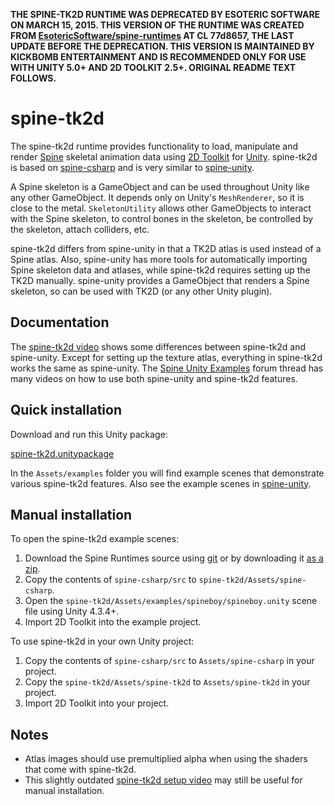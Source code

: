 **THE SPINE-TK2D RUNTIME WAS DEPRECATED BY ESOTERIC SOFTWARE ON MARCH 15, 2015. THIS VERSION OF THE RUNTIME WAS CREATED FROM [EsotericSoftware/spine-runtimes](https://github.com/EsotericSoftware/spine-runtimes) AT CL 77d8657, THE LAST UPDATE BEFORE THE DEPRECATION. THIS VERSION IS MAINTAINED BY KICKBOMB ENTERTAINMENT AND IS RECOMMENDED ONLY FOR USE WITH UNITY 5.0+ AND 2D TOOLKIT 2.5+. ORIGINAL README TEXT FOLLOWS.**

# spine-tk2d

The spine-tk2d runtime provides functionality to load, manipulate and render [Spine](http://esotericsoftware.com) skeletal animation data using [2D Toolkit](http://www.unikronsoftware.com/2dtoolkit/) for [Unity](http://unity3d.com/). spine-tk2d is based on [spine-csharp](https://github.com/EsotericSoftware/spine-runtimes/tree/master/spine-csharp) and is very similar to [spine-unity](https://github.com/EsotericSoftware/spine-runtimes/tree/master/spine-unity).

A Spine skeleton is a GameObject and can be used throughout Unity like any other GameObject. It depends only on Unity's `MeshRenderer`, so it is close to the metal. `SkeletonUtility` allows other GameObjects to interact with the Spine skeleton, to control bones in the skeleton, be controlled by the skeleton, attach colliders, etc.

spine-tk2d differs from spine-unity in that a TK2D atlas is used instead of a Spine atlas. Also, spine-unity has more tools for automatically importing Spine skeleton data and atlases, while spine-tk2d requires setting up the TK2D manually. spine-unity provides a GameObject that renders a Spine skeleton, so can be used with TK2D (or any other Unity plugin).

## Documentation

The [spine-tk2d video](https://www.youtube.com/watch?v=7dg9slk9mxA) shows some differences between spine-tk2d and spine-unity. Except for setting up the texture atlas, everything in spine-tk2d works the same as spine-unity. The [Spine Unity Examples](http://esotericsoftware.com/forum/viewtopic.php?f=3&t=3318) forum thread has many videos on how to use both spine-unity and spine-tk2d features.

## Quick installation

Download and run this Unity package:

[spine-tk2d.unitypackage](http://esotericsoftware.com/files/runtimes/unity/spine-tk2d.unitypackage)

In the `Assets/examples` folder you will find example scenes that demonstrate various spine-tk2d features. Also see the example scenes in [spine-unity](https://github.com/EsotericSoftware/spine-runtimes/tree/master/spine-unity).

## Manual installation

To open the spine-tk2d example scenes:

1. Download the Spine Runtimes source using [git](https://help.github.com/articles/set-up-git) or by downloading it [as a zip](https://github.com/EsotericSoftware/spine-runtimes/archive/master.zip).
1. Copy the contents of `spine-csharp/src` to `spine-tk2d/Assets/spine-csharp`.
1. Open the `spine-tk2d/Assets/examples/spineboy/spineboy.unity` scene file using Unity 4.3.4+.
1. Import 2D Toolkit into the example project.

To use spine-tk2d in your own Unity project:

1. Copy the contents of `spine-csharp/src` to `Assets/spine-csharp` in your project.
1. Copy the `spine-tk2d/Assets/spine-tk2d` to `Assets/spine-tk2d` in your project.
1. Import 2D Toolkit into your project.

## Notes

- Atlas images should use premultiplied alpha when using the shaders that come with spine-tk2d.
- This slightly outdated [spine-tk2d setup video](http://www.youtube.com/watch?v=dnQbS9ap-i8) may still be useful for manual installation.
